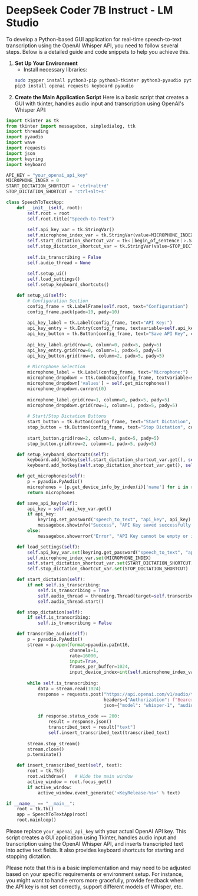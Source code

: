 # DeepSeek Coder 7B Instruct - LM Studio

To develop a Python-based GUI application for real-time speech-to-text transcription using the OpenAI Whisper API, you need to follow several steps. Below is a detailed guide and code snippets to help you achieve this.

1. **Set Up Your Environment**
    - Install necessary libraries:
    ```bash
    sudo zypper install python3-pip python3-tkinter python3-pyaudio python3-keyring
    pip3 install openai requests keyboard pyaudio
    ```
2. **Create the Main Application Script**
Here is a basic script that creates a GUI with tkinter, handles audio input and transcription using OpenAI's Whisper API:

```python
import tkinter as tk
from tkinter import messagebox, simpledialog, ttk
import threading
import pyaudio
import wave
import requests
import json
import keyring
import keyboard

API_KEY = "your_openai_api_key"
MICROPHONE_INDEX = 0
START_DICTATION_SHORTCUT = 'ctrl+alt+d'
STOP_DICTATION_SHORTCUT = 'ctrl+alt+s'

class SpeechToTextApp:
    def __init__(self, root):
        self.root = root
        self.root.title("Speech-to-Text")
        
        self.api_key_var = tk.StringVar()
        self.microphone_index_var = tk.StringVar(value=MICROPHONE_INDEX)
        self.start_dictation_shortcut_var = tk<｜begin▁of▁sentence｜>.StringVar(value=START_DICTATION_SHORTCUT)
        self.stop_dictation_shortcut_var = tk.StringVar(value=STOP_DICTATION_SHORTCUT)
        
        self.is_transcribing = False
        self.audio_thread = None
        
        self.setup_ui()
        self.load_settings()
        self.setup_keyboard_shortcuts()

    def setup_ui(self):
        # Configuration Section
        config_frame = tk.LabelFrame(self.root, text="Configuration")
        config_frame.pack(padx=10, pady=10)
        
        api_key_label = tk.Label(config_frame, text="API Key:")
        api_key_entry = tk.Entry(config_frame, textvariable=self.api_key_var, show="*")
        api_key_button = tk.Button(config_frame, text="Save API Key", command=self.save_api_key)
        
        api_key_label.grid(row=0, column=0, padx=5, pady=5)
        api_key_entry.grid(row=0, column=1, padx=5, pady=5)
        api_key_button.grid(row=0, column=2, padx=5, pady=5)
        
        # Microphone Selection
        microphone_label = tk.Label(config_frame, text="Microphone:")
        microphone_dropdown = ttk.Combobox(config_frame, textvariable=self.microphone_index_var)
        microphone_dropdown['values'] = self.get_microphones()
        microphone_dropdown.current(0)
        
        microphone_label.grid(row=1, column=0, padx=5, pady=5)
        microphone_dropdown.grid(row=1, column=1, padx=5, pady=5)
        
        # Start/Stop Dictation Buttons
        start_button = tk.Button(config_frame, text="Start Dictation", command=self.start_dictation)
        stop_button = tk.Button(config_frame, text="Stop Dictation", command=self.stop_dictation)
        
        start_button.grid(row=2, column=0, padx=5, pady=5)
        stop_button.grid(row=2, column=1, padx=5, pady=5)

    def setup_keyboard_shortcuts(self):
        keyboard.add_hotkey(self.start_dictation_shortcut_var.get(), self.start_dictation)
        keyboard.add_hotkey(self.stop_dictation_shortcut_var.get(), self.stop_dictation)

    def get_microphones(self):
        p = pyaudio.PyAudio()
        microphones = [p.get_device_info_by_index(i)['name'] for i in range(p.get_device_count())]
        return microphones

    def save_api_key(self):
        api_key = self.api_key_var.get()
        if api_key:
            keyring.set_password("speech_to_text", "api_key", api_key)
            messagebox.showinfo("Success", "API Key saved successfully!")
        else:
            messagebox.showerror("Error", "API Key cannot be empty or invalid.")

    def load_settings(self):
        self.api_key_var.set(keyring.get_password("speech_to_text", "api_key") or "")
        self.microphone_index_var.set(MICROPHONE_INDEX)
        self.start_dictation_shortcut_var.set(START_DICTATION_SHORTCUT)
        self.stop_dictation_shortcut_var.set(STOP_DICTATION_SHORTCUT)

    def start_dictation(self):
        if not self.is_transcribing:
            self.is_transcribing = True
            self.audio_thread = threading.Thread(target=self.transcribe_audio)
            self.audio_thread.start()

    def stop_dictation(self):
        if self.is_transcribing:
            self.is_transcribing = False

    def transcribe_audio(self):
        p = pyaudio.PyAudio()
        stream = p.open(format=pyaudio.paInt16,
                        channels=1,
                        rate=16000,
                        input=True,
                        frames_per_buffer=1024,
                        input_device_index=int(self.microphone_index_var.get()))
        
        while self.is_transcribing:
            data = stream.read(1024)
            response = requests.post("https://api.openai.com/v1/audio/transcriptions",
                                     headers={"Authorization": f"Bearer {self.api_key_var.get()}"},
                                     json={"model": "whisper-1", "audio": data})
            
            if response.status_code == 200:
                result = response.json()
                transcribed_text = result["text"]
                self.insert_transcribed_text(transcribed_text)
        
        stream.stop_stream()
        stream.close()
        p.terminate()

    def insert_transcribed_text(self, text):
        root = tk.Tk()
        root.withdraw()   # Hide the main window
        active_window = root.focus_get()
        if active_window:
            active_window.event_generate('<KeyRelease-%s>' % text)

if __name__ == "__main__":
    root = tk.Tk()
    app = SpeechToTextApp(root)
    root.mainloop()
```
Please replace `your_openai_api_key` with your actual OpenAI API key. This script creates a GUI application using Tkinter, handles audio input and transcription using the OpenAI Whisper API, and inserts transcripted text into active text fields. It also provides keyboard shortcuts for starting and stopping dictation.

Please note that this is a basic implementation and may need to be adjusted based on your specific requirements or environment setup. For instance, you might want to handle errors more gracefully, provide feedback when the API key is not set correctly, support different models of Whisper, etc.
